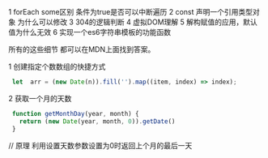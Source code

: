 1 forEach some区别  条件为true是否可以中断遍历
2 const 声明一个引用类型对象  为什么可以修改
3 304的逻辑判断
4 虚拟DOM理解
5 解构赋值的应用，默认值为什么无效
6 实现一个es6字符串模板的功能函数


所有的这些细节  都可以在MDN上面找到答案。


1  创建指定个数数组的快捷方式
```javascript
 let  arr = (new Date(n)).fill('').map((item, index) => index);
 ```

2  获取一个月的天数
```javascript
 function getMonthDay(year, month) {
   return (new Date(year, month, 0)).getDate()
 }
 ```
 
 // 原理  利用设置天数参数设置为0时返回上个月的最后一天
